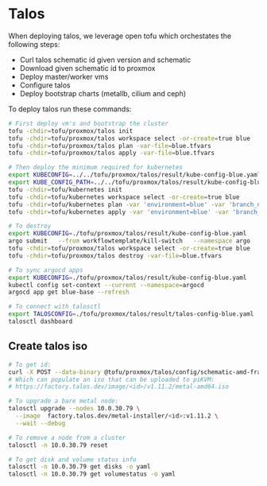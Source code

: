 # Talos
When deploying talos, we leverage open tofu which orchestates the following steps:
- Curl talos schematic id given version and schematic
- Download given schematic id to proxmox
- Deploy master/worker vms
- Configure talos
- Deploy bootstrap charts (metallb, cilium and ceph)


To deploy talos run these commands:
```bash
# First deploy vm's and bootstrap the cluster
tofu -chdir=tofu/proxmox/talos init
tofu -chdir=tofu/proxmox/talos workspace select -or-create=true blue
tofu -chdir=tofu/proxmox/talos plan -var-file=blue.tfvars
tofu -chdir=tofu/proxmox/talos apply -var-file=blue.tfvars

# Then deploy the minimum required for kubernetes
export KUBECONFIG=../../tofu/proxmox/talos/result/kube-config-blue.yaml
export KUBE_CONFIG_PATH=../../tofu/proxmox/talos/result/kube-config-blue.yaml
tofu -chdir=tofu/kubernetes init
tofu -chdir=tofu/kubernetes workspace select -or-create=true blue
tofu -chdir=tofu/kubernetes plan -var 'environment=blue' -var 'branch_name=feature/refactor-cluster'
tofu -chdir=tofu/kubernetes apply -var 'environment=blue' -var 'branch_name=feature/refactor-cluster'

# To destroy
export KUBECONFIG=./tofu/proxmox/talos/result/kube-config-blue.yaml
argo submit   --from workflowtemplate/kill-switch   --namespace argo   --serviceaccount workflow-admin --entrypoint cleanup
tofu -chdir=tofu/proxmox/talos workspace select -or-create=true blue
tofu -chdir=tofu/proxmox/talos destroy -var-file=blue.tfvars
```

```bash
# To sync argocd apps
export KUBECONFIG=./tofu/proxmox/talos/result/kube-config-blue.yaml
kubectl config set-context --current --namespace=argocd
argocd app get blue-base --refresh

# To connect with talosctl
export TALOSCONFIG=./tofu/proxmox/talos/result/talos-config-blue.yaml
talosctl dashboard
```

## Create talos iso
```bash
# To get id:
curl -X POST --data-binary @tofu/proxmox/talos/config/schematic-amd-framework.yaml https://factory.talos.dev/schematics
# Which can populate an iso that can be uploaded to piKVM:
# https://factory.talos.dev/image/<id>/v1.11.2/metal-amd64.iso

# To upgrade a bare metal node:
talosctl upgrade --nodes 10.0.30.79 \
  --image  factory.talos.dev/metal-installer/<id>:v1.11.2 \
  --wait --debug

# To remove a node from a cluster
talosctl -n 10.0.30.79 reset

# To get disk and volume status info
talosctl -n 10.0.30.79 get disks -o yaml
talosctl -n 10.0.30.79 get volumestatus -o yaml
```